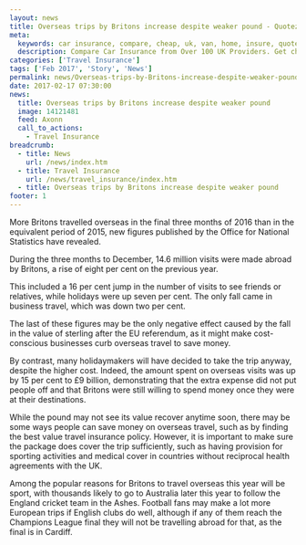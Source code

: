 ```yaml
---
layout: news
title: Overseas trips by Britons increase despite weaker pound - Quotezone.co.uk
meta:
  keywords: car insurance, compare, cheap, uk, van, home, insure, quotes, online, comparison, bike, loans, life
  description: Compare Car Insurance from Over 100 UK Providers. Get cheap quotes online now using our fast, free, secure comparison site
categories: ['Travel Insurance']
tags: ['Feb 2017', 'Story', 'News']
permalink: news/Overseas-trips-by-Britons-increase-despite-weaker-pound.htm
date: 2017-02-17 07:30:00
news:
  title: Overseas trips by Britons increase despite weaker pound
  image: 14121481
  feed: Axonn
  call_to_actions:
    - Travel Insurance
breadcrumb:
  - title: News
    url: /news/index.htm
  - title: Travel Insurance
    url: /news/travel_insurance/index.htm
  - title: Overseas trips by Britons increase despite weaker pound
footer: 1
---
```


More Britons travelled overseas in the final three months of 2016 than in the equivalent period of 2015, new figures published by the Office for National Statistics have revealed.

During the three months to December, 14.6 million visits were made abroad by Britons, a rise of eight per cent on the previous year.

This included a 16 per cent jump in the number of visits to see friends or relatives, while holidays were up seven per cent. The only fall came in business travel, which was down two per cent.

The last of these figures may be the only negative effect caused by the fall in the value of sterling after the EU referendum, as it might make cost-conscious businesses curb overseas travel to save money.

By contrast, many holidaymakers will have decided to take the trip anyway, despite the higher cost. Indeed, the amount spent on overseas visits was up by 15 per cent to &pound;9 billion, demonstrating that the extra expense did not put people off and that Britons were still willing to spend money once they were at their destinations. &nbsp;

While the pound may not see its value recover anytime soon, there may be some ways people can save money on overseas travel, such as by finding the best value travel insurance policy. However, it is important to make sure the package does cover the trip sufficiently, such as having provision for sporting activities and medical cover in countries without reciprocal health agreements with the UK.

Among the popular reasons for Britons to travel overseas this year will be sport, with thousands likely to go to Australia later this year to follow the England cricket team in the Ashes. Football fans may make a lot more European trips if English clubs do well, although if any of them reach the Champions League final they will not be travelling abroad for that, as the final is in Cardiff.
